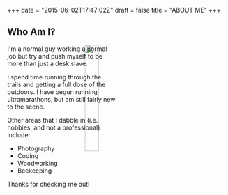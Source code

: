 +++
date = "2015-06-02T17:47:02Z"
draft = false
title = "ABOUT ME"
+++



## Who Am I? 

<img src="/images/headshot.jpeg" 
style="float: right; padding-left: 50px; margin-left: -120px; margin-right: 200px; width: 25%; height: 25%;">

I'm a normal guy working a normal job but try and push myself to
be more than just a desk slave.

I spend time running through the trails and getting a full dose of the outdoors.
I have begun running ultramarathons, but am still fairly new to the scene.

Other areas that I dabble in (i.e. hobbies, and not a professional) include:

+ Photography
+ Coding
+ Woodworking
+ Beekeeping

Thanks for checking me out!

